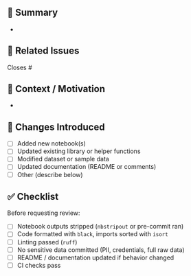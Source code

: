 ## 🧾 Summary

<!-- Briefly describe what this PR does and why it’s needed. -->

-

## 📂 Related Issues

<!-- Link any related issues or tasks. -->

Closes #

## 🧠 Context / Motivation

<!-- What problem are you solving or what improvement are you making? -->

-

## 🧩 Changes Introduced

<!-- List key changes (code, data, notebooks, visuals, docs). -->

- [ ] Added new notebook(s)
- [ ] Updated existing library or helper functions
- [ ] Modified dataset or sample data
- [ ] Updated documentation (README or comments)
- [ ] Other (describe below)

## ✅ Checklist

Before requesting review:

- [ ] Notebook outputs stripped (`nbstripout` or pre-commit ran)
- [ ] Code formatted with `black`, imports sorted with `isort`
- [ ] Linting passed (`ruff`)
- [ ] No sensitive data committed (PII, credentials, full raw data)
- [ ] README / documentation updated if behavior changed
- [ ] CI checks pass
